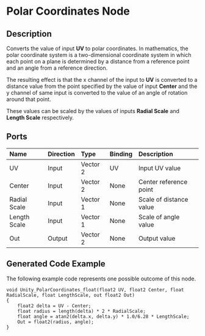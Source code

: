 # Polar Coordinates Node

## Description

Converts the value of input **UV** to polar coordinates. In mathematics, the polar coordinate system is a two-dimensional coordinate system in which each point on a plane is determined by a distance from a reference point and an angle from a reference direction.

The resulting effect is that the x channel of the input to **UV** is converted to a distance value from the point specified by the value of input **Center** and the y channel of same input is converted to the value of an angle of rotation around that point.

These values can be scaled by the values of inputs **Radial Scale** and **Length Scale** respectively.

## Ports

| Name        | Direction           | Type  | Binding | Description |
|:------------ |:-------------|:-----|:---|:---|
| UV      | Input | Vector 2 | UV | Input UV value |
| Center | Input      |    Vector 2 | None | Center reference point |
| Radial Scale | Input      |    Vector 1 | None | Scale of distance value |
| Length Scale | Input      |    Vector 1 | None | Scale of angle value |
| Out | Output      |    Vector 2 | None | Output value |

## Generated Code Example

The following example code represents one possible outcome of this node.

```
void Unity_PolarCoordinates_float(float2 UV, float2 Center, float RadialScale, float LengthScale, out float2 Out)
{
    float2 delta = UV - Center;
    float radius = length(delta) * 2 * RadialScale;
    float angle = atan2(delta.x, delta.y) * 1.0/6.28 * LengthScale;
    Out = float2(radius, angle);
}
```